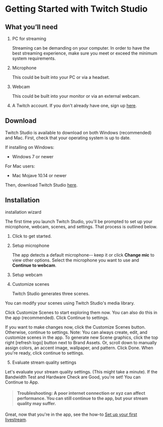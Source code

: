 # Getting Started with Twitch Studio  

<!-- ## System Requirements

Streaming games can be demanding on your PC. See the minimum and recommended hardware below. 

| Minimum                              | Recommended                                        |
|--------------------------------------|----------------------------------------------------|
| Windows 7 (64-bit version)           | Windows 10 (64-bit version)                        |
| DirectX 11-compatible                | NVIDIA GTX 10 series or later                      |
| 4 GB RAM, 2GB should be unused       | 8 GB working memory                                |
| Processor with 4 cores, AMD or Intel | Processor with 4 cores and 8 threads, AMD or Intel |

Minimum requirements:

- Windows 7 (64-bit version) or macOS 10.14: Mojave
- DirectX 11-compatible
- 4 GB RAM, 2 GB should be unused)
- Processor with 4 cores, no matter if AMD or Intel

Recommended requirements:

- Windows 10 (64-bit version) or latest Mac version
- NVIDIA GTX 10 series or later
- 8 GB working memory
- Processor with 4 cores and 8 threads, also AMD or Intel -->

## What you’ll need 
1. PC for streaming

    Streaming can be demanding on your computer. In order to have the best streaming experience, make sure you meet or exceed the minimum system requirements. 

2.  Microphone 
    
    This could be built into your PC or via a headset. 

3.  Webcam 

    This could be built into your monitor or via an external webcam.

4.  A Twitch account. If you don't already have one, sign up [here](https://www.twitch.tv/signup).

<!--Note: Streaming games can be demanding on your PC. This quickstart guide assumes your   -->

## Download
Twitch Studio is available to download on both Windows (recommended) and Mac. First, check that your operating system is up to date.

If installing on Windows:
- Windows 7 or newer

For Mac users:
- Mac Mojave 10.14 or newer

Then, download Twitch Studio [here](https://www.twitch.tv/broadcast/studio). 

## Installation

installation wizard

The first time you launch Twitch Studio, you'll be prompted to set up your microphone, webcam, scenes, and settings. That process is outlined below.

1. Click to get started.

2. Setup microphone

    The app detects a default microphone-- keep it or click **Change mic** to view other options. Select the microphone you want to use and **Continue to webcam**. 

3. Setup webcam

<!-- Twitch Studio starts you off with three unique scenes.  -->

4. Customize scenes

    Twitch Studio generates three scenes.  

<!-- You'll have three scenes to start. -->
You can modify your scenes using Twitch Studio's media library. 

<!-- Twitch Studio has a library of assets to choose from.  -->

Click Customize Scenes to start exploring them now. You can also do this in the app (recommended). Click Continue to settings.

If you want to make changes now, click the Customize Scenes button. Otherwise, continue to settings.
Note: You can always create, edit, and customize scenes in the app. 
To generate new Scene graphics, click the top right [refresh logo] button next to Brand Assets.
Or, scroll down to manually assign colors, an accent image, wallpaper, and pattern. Click Done.
When you're ready, click continue to settings.

5. Evaluate stream quality settings

Let's evaluate your stream quality settings. (This might take a minute). If the Bandwidth Test and Hardware Check are Good, you're set! You can Continue to App. 

> #### Troubleshooting: A poor internet connection or xyz can affect performance. You can still continue to the app, but your stream quality may suffer. 

Great, now that you're in the app, see the how-to [Set up your first livestream](How_to_set_up_livestream.md).







